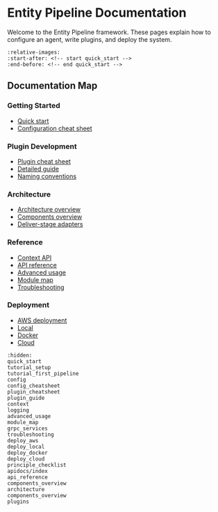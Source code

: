 # Entity Pipeline Documentation

Welcome to the Entity Pipeline framework. These pages explain how to configure an agent, write plugins, and deploy the system.

```{include} ../../README.md
:relative-images:
:start-after: <!-- start quick_start -->
:end-before: <!-- end quick_start -->
```

## Documentation Map

### Getting Started
- [Quick start](quick_start.md)
- [Configuration cheat sheet](config_cheatsheet.md)

### Plugin Development
- [Plugin cheat sheet](plugin_cheatsheet.md)
- [Detailed guide](plugin_guide.md)
- [Naming conventions](plugins.md)

### Architecture
- [Architecture overview](architecture.md)
- [Components overview](components_overview.md)
- [Deliver-stage adapters](components_overview.md#deliver-stage-adapters)

### Reference
- [Context API](context.md)
- [API reference](api_reference.md)
- [Advanced usage](advanced_usage.md)
- [Module map](module_map.md)
- [Troubleshooting](troubleshooting.md)

### Deployment
- [AWS deployment](deploy_aws.md)
- [Local](deploy_local.md)
- [Docker](deploy_docker.md)
- [Cloud](deploy_cloud.md)

```{toctree}
:hidden:
quick_start
tutorial_setup
tutorial_first_pipeline
config
config_cheatsheet
plugin_cheatsheet
plugin_guide
context
logging
advanced_usage
module_map
grpc_services
troubleshooting
deploy_aws
deploy_local
deploy_docker
deploy_cloud
principle_checklist
apidocs/index
api_reference
components_overview
architecture
components_overview
plugins
```

